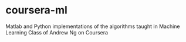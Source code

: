 # coursera-ml
Matlab and Python implementations of the algorithms taught in Machine Learning Class of Andrew Ng on Coursera
